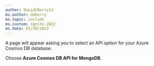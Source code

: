 ```yaml
---
author: DavidCBerry13
ms.author: daberry
ms.topic: include
ms.custom: ignite-2022
ms.date: 01/30/2022
---
```

A page will appear asking you to select an API option for your Azure Cosmos DB database.

Choose **Azure Cosmos DB API for MongoDB**.
